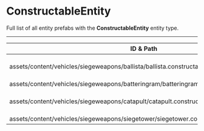 # ConstructableEntity
Full list of all <Badge type="warning" text="4"/> entity prefabs with the **ConstructableEntity** entity type.

---
| ID & Path |
| --- |
| <a href="#4030027921"><Badge id="4030027921" type="tip" text="#"/></a> <Badge type="tip" text="4030027921"/> <Badge type="info" text="Deployable"/> <Badge type="info" text="Gibbable"/> <Badge type="info" text="Construction"/> <Badge type="info" text="DeployableDecay"/> <Badge type="info" text="RealmedRemove"/> <Badge type="info" text="GroundWatch"/> <Badge type="info" text="DestroyOnGroundMissing"/> <Badge type="info" text="HittableByTrains"/> <br> assets/content/vehicles/siegeweapons/ballista/ballista.constructable.entity.prefab |
| <a href="#1048042122"><Badge id="1048042122" type="tip" text="#"/></a> <Badge type="tip" text="1048042122"/> <Badge type="info" text="Deployable"/> <Badge type="info" text="Gibbable"/> <Badge type="info" text="Construction"/> <Badge type="info" text="DeployableDecay"/> <Badge type="info" text="Rust.PropRenderer"/> <Badge type="info" text="HittableByTrains"/> <br> assets/content/vehicles/siegeweapons/batteringram/batteringram.constructable.entity.prefab |
| <a href="#77628327"><Badge id="77628327" type="tip" text="#"/></a> <Badge type="tip" text="77628327"/> <Badge type="info" text="Deployable"/> <Badge type="info" text="Construction"/> <Badge type="info" text="DeployableDecay"/> <Badge type="info" text="Rust.PropRenderer"/> <Badge type="info" text="Gibbable"/> <Badge type="info" text="HittableByTrains"/> <br> assets/content/vehicles/siegeweapons/catapult/catapult.constructable.entity.prefab |
| <a href="#2224520367"><Badge id="2224520367" type="tip" text="#"/></a> <Badge type="tip" text="2224520367"/> <Badge type="info" text="Deployable"/> <Badge type="info" text="Gibbable"/> <Badge type="info" text="Construction"/> <Badge type="info" text="DeployableDecay"/> <Badge type="info" text="Rust.PropRenderer"/> <Badge type="info" text="HittableByTrains"/> <br> assets/content/vehicles/siegeweapons/siegetower/siegetower.constructable.entity.prefab |
